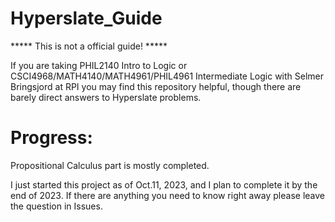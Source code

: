 # Hyperslate_Guide

***** This is not a official guide! *****

If you are taking PHIL2140 Intro to Logic or CSCI4968/MATH4140/MATH4961/PHIL4961 Intermediate Logic with Selmer Bringsjord at RPI you may find this repository helpful, though there are barely direct answers to Hyperslate problems.

# Progress:

Propositional Calculus part is mostly completed.

I just started this project as of Oct.11, 2023, and I plan to complete it by the end of 2023. If there are anything you need to know right away please leave the question in Issues.
